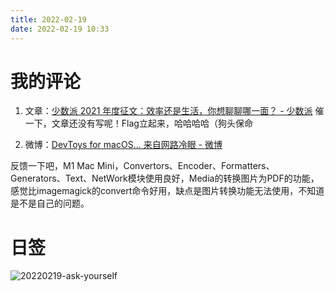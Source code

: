 ```yaml
---
title: 2022-02-19
date: 2022-02-19 10:33
---
```

# 我的评论
1. 文章：[少数派 2021 年度征文：效率还是生活，你想聊聊哪一面？ - 少数派](https://sspai.com/post/70693)
催一下，文章还没有写呢！Flag立起来，哈哈哈哈（狗头保命

2. 微博：[DevToys for macOS... 来自网路冷眼 - 微博](https://weibo.com/1715118170/LfEZTvu6E?type=comment#_rnd1645253695647)

反馈一下吧，M1 Mac Mini，Convertors、Encoder、Formatters、Generators、Text、NetWork模块使用良好，Media的转换图片为PDF的功能，感觉比imagemagick的convert命令好用，缺点是图片转换功能无法使用，不知道是不是自己的问题。


# 日签
![20220219-ask-yourself](http://images.iotop.work/mweb/20220219-Crossing-the-thorns-in-life.jpeg)
